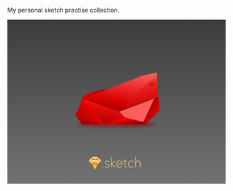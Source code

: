 My personal sketch practise collection.

![board](https://raw.githubusercontent.com/ichord/sketch-practise/secret_stone/showboard.png)
